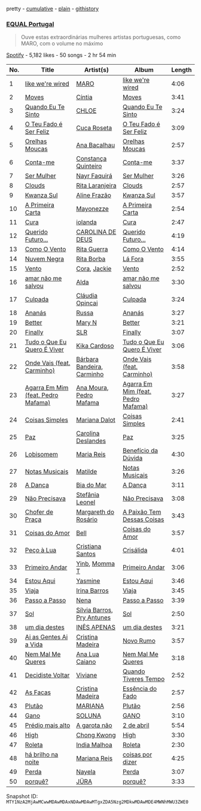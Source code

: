 pretty - [cumulative](/playlists/cumulative/37i9dQZF1DXa3XvSefBFmb.md) - [plain](/playlists/plain/37i9dQZF1DXa3XvSefBFmb) - [githistory](https://github.githistory.xyz/mackorone/spotify-playlist-archive/blob/main/playlists/plain/37i9dQZF1DXa3XvSefBFmb)

### [EQUAL Portugal](https://open.spotify.com/playlist/37i9dQZF1DXa3XvSefBFmb)

> Ouve estas extraordinárias mulheres artistas portuguesas, como MARO, com o volume no máximo

[Spotify](https://open.spotify.com/user/spotify) - 5,182 likes - 50 songs - 2 hr 54 min

| No. | Title | Artist(s) | Album | Length |
|---|---|---|---|---|
| 1 | [like we're wired](https://open.spotify.com/track/0jWQBmBX3jowX8AuUXmzjq) | [MARO](https://open.spotify.com/artist/3NP4jJcW3R6qO6rbtnH0wn) | [like we're wired](https://open.spotify.com/album/3MZUsQ4bHveRDrwIxVV40S) | 4:06 |
| 2 | [Moves](https://open.spotify.com/track/6Qd0m5xN4ngZvHdyy1SMVy) | [Cíntia](https://open.spotify.com/artist/4WqTcvQjAIpyRqnWX6jRmU) | [Moves](https://open.spotify.com/album/53U31iP9TMufcyKtWHabAh) | 3:41 |
| 3 | [Quando Eu Te Sinto](https://open.spotify.com/track/48fO0Lhu8lzQHLxQsDM83o) | [CHLOE](https://open.spotify.com/artist/2sohJUFgwhJEjrbm4QzSfW) | [Quando Eu Te Sinto](https://open.spotify.com/album/1vCYnfuDNTE9cYvCx3JnN1) | 3:24 |
| 4 | [O Teu Fado é Ser Feliz](https://open.spotify.com/track/6uIShoSCezseGZOZdU6qbk) | [Cuca Roseta](https://open.spotify.com/artist/5JfkzRrPKWcMQenALP3UKL) | [O Teu Fado é Ser Feliz](https://open.spotify.com/album/5tUMyzFbv095p9qoojikx5) | 3:09 |
| 5 | [Orelhas Moucas](https://open.spotify.com/track/5TVSb80c9O3SWBUSeUh3gM) | [Ana Bacalhau](https://open.spotify.com/artist/39eI4tC8L0YqmljynE71VF) | [Orelhas Moucas](https://open.spotify.com/album/3OxjvFlQT3UTpn2iEJitV9) | 2:57 |
| 6 | [Conta\-me](https://open.spotify.com/track/2jzw8D6jbndbwYambYs3Fc) | [Constança Quinteiro](https://open.spotify.com/artist/4BklsgbRXLBkddcA93W1DZ) | [Conta\-me](https://open.spotify.com/album/6yiecrWiDNF8cR8EKSzZFV) | 3:37 |
| 7 | [Ser Mulher](https://open.spotify.com/track/30oVq7DYscRKPts5ry5CFs) | [Nayr Faquirá](https://open.spotify.com/artist/04UMTpKorelINdwYKsM9Tb) | [Ser Mulher](https://open.spotify.com/album/2KEcHj85NXJskjYgYaiBEc) | 3:26 |
| 8 | [Clouds](https://open.spotify.com/track/1bL0YIoydaag05wXcMLKCR) | [Rita Laranjeira](https://open.spotify.com/artist/735I0mtgf6ECtaqLkSEX9b) | [Clouds](https://open.spotify.com/album/5U6yQtanwTiGlhLFlGIA6L) | 2:57 |
| 9 | [Kwanza Sul](https://open.spotify.com/track/0q8gHw5aB1wmzd39ky5pOs) | [Aline Frazão](https://open.spotify.com/artist/6IsFWHFEmSi9ZYnf7JYVLO) | [Kwanza Sul](https://open.spotify.com/album/2RT1MPpnndasJbAv7zUkeo) | 3:57 |
| 10 | [A Primeira Carta](https://open.spotify.com/track/2Tpgbc5ThpBtWF8m1sP4jW) | [Mayonezze](https://open.spotify.com/artist/5IihFK8bNjA7paKtVAdej9) | [A Primeira Carta](https://open.spotify.com/album/4RUvVf1COv2YcUWwAO0w2g) | 2:54 |
| 11 | [Cura](https://open.spotify.com/track/65qS9nnzZApHbaXmgfRdIy) | [iolanda](https://open.spotify.com/artist/37VYsW0OfWchi5qpCDOv1b) | [Cura](https://open.spotify.com/album/3hQvIFMzmbiWE2RvX8Fu3F) | 2:47 |
| 12 | [Querido Futuro...](https://open.spotify.com/track/4Jr8T5PEyi9yvahMTw1W4o) | [CAROLINA DE DEUS](https://open.spotify.com/artist/0CwJCUfVGXjdMvyLzJNwFH) | [Querido Futuro...](https://open.spotify.com/album/72SvQQWEG3ZE4iJS5n7jsE) | 4:19 |
| 13 | [Como O Vento](https://open.spotify.com/track/0Pguh2USTnyVnaPK9oJJpB) | [Rita Guerra](https://open.spotify.com/artist/79CcwQyVLb6A4AHul0WNEw) | [Como O Vento](https://open.spotify.com/album/1BsQ8nRQTeA6D4GMEqzcu4) | 4:14 |
| 14 | [Nuvem Negra](https://open.spotify.com/track/284WpL1jJFUPDRcJEdFvl4) | [Rita Borba](https://open.spotify.com/artist/5jI7gxfnNYGnyeyBADXzzb) | [Lá Fora](https://open.spotify.com/album/1Q6u8RaKEYgWPhhLxu5egU) | 3:55 |
| 15 | [Vento](https://open.spotify.com/track/7sn5PxtRuPDS8HuWyWxOHr) | [Cora](https://open.spotify.com/artist/3ZC3YPJ5cPRz0CRjIcnUhB), [Jackie](https://open.spotify.com/artist/3DonXKWiwWaVZdaHuWXl4v) | [Vento](https://open.spotify.com/album/4QwnkhxCQEgVnmAvUSquRX) | 2:52 |
| 16 | [amar não me salvou](https://open.spotify.com/track/6cl4yzF0FKFQCScFPWHBd5) | [Alda](https://open.spotify.com/artist/4CjRGRc2YUoFVRhx8i6UzH) | [amar não me salvou](https://open.spotify.com/album/0bRiQUIWZicGLaQWVQTLMs) | 3:30 |
| 17 | [Culpada](https://open.spotify.com/track/045fggqX6wMuZoF6viTJ7B) | [Cláudia Opincai](https://open.spotify.com/artist/2WeQMd21SNrJNXTDmZO9SM) | [Culpada](https://open.spotify.com/album/4Gim5CIoKGEK85o025N8U8) | 3:24 |
| 18 | [Ananás](https://open.spotify.com/track/1iTdMDcECY3gL6SuHyrBGD) | [Russa](https://open.spotify.com/artist/0xvJ9qU06BFpjboJHMulTm) | [Ananás](https://open.spotify.com/album/5MjlR3MAEEhMzwkyWGBLIj) | 3:27 |
| 19 | [Better](https://open.spotify.com/track/6GgIV5XFR01SZYDza2POge) | [Mary N](https://open.spotify.com/artist/12bNvbaCaPa9AWxhFyAInb) | [Better](https://open.spotify.com/album/0WYvsQWwVEQw9VdzzFYqJe) | 3:21 |
| 20 | [Finally](https://open.spotify.com/track/0qDhMXqweX0LY3vAS4nQPP) | [SLR](https://open.spotify.com/artist/76VHpa0HS1HbibsmCYo4oD) | [Finally](https://open.spotify.com/album/7tlGWhfMn36RACF2LdKqMh) | 3:07 |
| 21 | [Tudo o Que Eu Quero É Viver](https://open.spotify.com/track/2v2hmJEFDyQJws7tww1nrj) | [Kika Cardoso](https://open.spotify.com/artist/3K7KzjZsuGkteiNm9hPu7A) | [Tudo o Que Eu Quero É Viver](https://open.spotify.com/album/6iVvjoF88xROLDPQiqiKiI) | 3:06 |
| 22 | [Onde Vais \(feat\. Carminho\)](https://open.spotify.com/track/4xigvdbvlzxJIIZGIg6eGT) | [Bárbara Bandeira](https://open.spotify.com/artist/4zhMand4AowXuUz4VpGiTJ), [Carminho](https://open.spotify.com/artist/6I1r8xKn6bCeionvZVdzdR) | [Onde Vais \(feat\. Carminho\)](https://open.spotify.com/album/2qUlkECr3lYwfkWSSTtr16) | 3:58 |
| 23 | [Agarra Em Mim \(feat\. Pedro Mafama\)](https://open.spotify.com/track/5yu0OwxUuJtvXhdwhhBZWI) | [Ana Moura](https://open.spotify.com/artist/5HjL8Wcg8TdKTABDci2mB7), [Pedro Mafama](https://open.spotify.com/artist/69ca2Xp6iQx8kzL4jXnrWk) | [Agarra Em Mim \(feat\. Pedro Mafama\)](https://open.spotify.com/album/6CqZSvWGgVgAAOIG8PtZLQ) | 3:27 |
| 24 | [Coisas Simples](https://open.spotify.com/track/7etq2T78Y4Vwi8n0aoo6SS) | [Mariana Dalot](https://open.spotify.com/artist/58FpRmP3RvLQW4FuJ44Y6P) | [Coisas Simples](https://open.spotify.com/album/0HXeCmtqSa8mlEGlD6mSbc) | 2:41 |
| 25 | [Paz](https://open.spotify.com/track/72ecBkW6t3u3N3cdpZLX3L) | [Carolina Deslandes](https://open.spotify.com/artist/6xolQjWFT24ykWke55u9fU) | [Paz](https://open.spotify.com/album/4qiNZg6XpXyTKeQhKdd1Ro) | 3:25 |
| 26 | [Lobisomem](https://open.spotify.com/track/6s2dfXDxAS9o1IculpMGFW) | [Maria Reis](https://open.spotify.com/artist/0DWQj8MLymKN8IpUcB2Yh9) | [Benefício da Dúvida](https://open.spotify.com/album/1yhNNdKPvfXDXrJvKoZBB3) | 4:30 |
| 27 | [Notas Musicais](https://open.spotify.com/track/09W7qDy90wDEs3MBZZxKc6) | [Matilde](https://open.spotify.com/artist/6k5suR9VW94cqebhOpwNvy) | [Notas Musicais](https://open.spotify.com/album/3kQErDbdu07y9nVBbTagxB) | 3:26 |
| 28 | [A Dança](https://open.spotify.com/track/6ukT0RAeQNGDyTRBsAcVf6) | [Bia do Mar](https://open.spotify.com/artist/0WdKT67JWqBlLtOyF4e7eg) | [A Dança](https://open.spotify.com/album/5mre8Bv0ybBp8Lwk2vdAVL) | 3:11 |
| 29 | [Não Precisava](https://open.spotify.com/track/4mGkbo0tFPJxqpXbQ7IVDS) | [Stefânia Leonel](https://open.spotify.com/artist/5vBDGts6FgwIFgGezr0gZE) | [Não Precisava](https://open.spotify.com/album/4GDnPxE0MEGY9Ld4MGvRN2) | 3:08 |
| 30 | [Chofer de Praça](https://open.spotify.com/track/4b0KzXa1fCLiGyiVBXmqgq) | [Margareth do Rosário](https://open.spotify.com/artist/2C5iHsCaPbHJhs1WJippQg) | [A Paixão Tem Dessas Coisas](https://open.spotify.com/album/0Cp67FbumaMiaHyUDIXCvw) | 3:43 |
| 31 | [Coisas do Amor](https://open.spotify.com/track/0j3DDzUYyXxm59BN2c9fxl) | [Bell](https://open.spotify.com/artist/2MzxmqsbCtVa8qTZMDLBqh) | [Coisas do Amor](https://open.spotify.com/album/7lRhmURhIOWv3dQ0MlLPlH) | 3:57 |
| 32 | [Peço à Lua](https://open.spotify.com/track/2vjAOrT4cUfEFO4zY8LVur) | [Cristiana Santos](https://open.spotify.com/artist/4OpCM9nxs4mNk1q1OoW6fh) | [Crisálida](https://open.spotify.com/album/4kBCJXENrMBYUnz2l3X4GJ) | 4:01 |
| 33 | [Primeiro Andar](https://open.spotify.com/track/5j5UNlT7BlJkp1OL37If1x) | [Yinb](https://open.spotify.com/artist/2KmhbuIqupCuWoDpTidzrV), [Momma T](https://open.spotify.com/artist/2RwEXHPEe17Ekap37t6BBs) | [Primeiro Andar](https://open.spotify.com/album/6gwgtt8MWoQpYiHiVtzNfJ) | 3:06 |
| 34 | [Estou Aqui](https://open.spotify.com/track/4gufXbABdX2tBZqy0KOkpn) | [Yasmine](https://open.spotify.com/artist/1E1m4bwOYgSMH4Q8o7DJYr) | [Estou Aqui](https://open.spotify.com/album/66inQbaXOfYX5TrHbsOqk6) | 3:46 |
| 35 | [Viaja](https://open.spotify.com/track/2DDBsczCQqIQ09t7Uf2uG2) | [Irina Barros](https://open.spotify.com/artist/1oXW86kOCopYzoAWOOc6gj) | [Viaja](https://open.spotify.com/album/5PasfkH4nK8fillN3pAZRR) | 3:45 |
| 36 | [Passo a Passo](https://open.spotify.com/track/7sjCw56rjoLqNionnjcRGC) | [Nena](https://open.spotify.com/artist/561qBVd91ZPE9yCURXt7BB) | [Passo a Passo](https://open.spotify.com/album/5xhJcZaQl9b1p7L0bZfsnj) | 3:39 |
| 37 | [Sol](https://open.spotify.com/track/0GCsH1TvIYGsPvE2yYQiAG) | [Sílvia Barros](https://open.spotify.com/artist/17ZThjc3szh3OqLLhICDxu), [Pry Antunes](https://open.spotify.com/artist/2WfKRHfNtowQ2TajTx8Rks) | [Sol](https://open.spotify.com/album/0V2fz8yyJa8AV3z7kyMpTq) | 2:50 |
| 38 | [um dia destes](https://open.spotify.com/track/5jjHlCkAwp8sjSJKcMB8TK) | [INÊS APENAS](https://open.spotify.com/artist/44lhpTyAjiTTOwOzOfDCUQ) | [um dia destes](https://open.spotify.com/album/508pG4Mz7IbnZnJbaqGl5A) | 3:21 |
| 39 | [Ai as Gentes Ai a Vida](https://open.spotify.com/track/0cELydtPcEYEsq5RDwHoqY) | [Cristina Madeira](https://open.spotify.com/artist/7pROFxNBsX1SuHhZLNw1Go) | [Novo Rumo](https://open.spotify.com/album/0Konf6PbANuEoxie8PUAoX) | 3:57 |
| 40 | [Nem Mal Me Queres](https://open.spotify.com/track/6GI69S6ViZ9WOCNHv85gBP) | [Ana Lua Caiano](https://open.spotify.com/artist/6TeD6DGSCfviinhl40SvYF) | [Nem Mal Me Queres](https://open.spotify.com/album/3Tw828Sv0rF8A9YJ6m2uMG) | 3:18 |
| 41 | [Decidiste Voltar](https://open.spotify.com/track/55PSGhZEhXXNhRwspoUK5y) | [Viviane](https://open.spotify.com/artist/35q7wCZmIpgxkD05U1Ufj5) | [Quando Tiveres Tempo](https://open.spotify.com/album/01qBEhb2gM2ks5yyk5gXaN) | 2:52 |
| 42 | [As Facas](https://open.spotify.com/track/6boRAE0PSDACUuGatvhcru) | [Cristina Madeira](https://open.spotify.com/artist/7pROFxNBsX1SuHhZLNw1Go) | [Essência do Fado](https://open.spotify.com/album/1Sc6M16yO3vasP73Z5b8FG) | 2:57 |
| 43 | [Plutão](https://open.spotify.com/track/3XBsQQ3itfhbFBNABL99h7) | [MARIANA](https://open.spotify.com/artist/3DchlZTozYrn0EwFiUhNgr) | [Plutão](https://open.spotify.com/album/3bd4eb60I1oOBur6Y4UAso) | 2:56 |
| 44 | [Gano](https://open.spotify.com/track/3b3FUT5P69xpowmS8zr9bo) | [SOLUNA](https://open.spotify.com/artist/6sIsLfY5y0OFtBSbSNEjmW) | [GANO](https://open.spotify.com/album/4IGwZhKIxwd6AbL6Yf8D5d) | 3:10 |
| 45 | [Prédio mais alto](https://open.spotify.com/track/5VX9b8P0zFPo7nvZpyTEVM) | [A garota não](https://open.spotify.com/artist/7uCICyVlZh7EL1y4QLbNi0) | [2 de abril](https://open.spotify.com/album/0TAFFWyxduS8KwOKqrOLHv) | 5:54 |
| 46 | [High](https://open.spotify.com/track/1RAjIfnjvCEQlalwjEIQjX) | [Chong Kwong](https://open.spotify.com/artist/0ckd5xl3yooOAZKClYktdr) | [High](https://open.spotify.com/album/0HrkY5KOogMeCdJUXyo4Bt) | 3:30 |
| 47 | [Roleta](https://open.spotify.com/track/1VI5zuTzNsjnbRpGDVZEhR) | [India Malhoa](https://open.spotify.com/artist/3ihlgTIblI9pJOdOjZfBko) | [Roleta](https://open.spotify.com/album/3ewq9hXNikzyhVb2Qt6YOA) | 2:30 |
| 48 | [há brilho na noite](https://open.spotify.com/track/6I3mwfJFwsmvS2bMOuWSsI) | [Mariana Reis](https://open.spotify.com/artist/7H5gc6iAgqhJ4my9n3kdMV) | [coisas por dizer](https://open.spotify.com/album/14gFvVSMV63li0CGzCXhrB) | 4:25 |
| 49 | [Perda](https://open.spotify.com/track/4mwlNX7KQOCPA7OdFJxiHB) | [Nayela](https://open.spotify.com/artist/7bJaYw4jbgEpFicu97uMgH) | [Perda](https://open.spotify.com/album/3EkQ6Po2XmpO5V07N4iboH) | 3:07 |
| 50 | [porquê?](https://open.spotify.com/track/15yPX5GRQbQ4zheqqg3aFf) | [JÜRA](https://open.spotify.com/artist/7tfbeKMXzuNuL25n1plxH9) | [porquê?](https://open.spotify.com/album/7MJ5xHjrKNei5GkRl602Ya) | 3:33 |

Snapshot ID: `MTY1NzA2MjAwMCwwMDAwMDAxNDAwMDAwMTgxZDA5Nzg2MDkwMDAwMDE4MWNhMWU3ZWE0`
